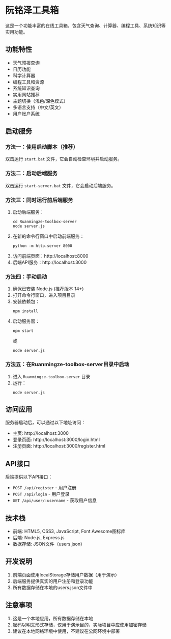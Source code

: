 # 阮铭泽工具箱

这是一个功能丰富的在线工具箱，包含天气查询、计算器、编程工具、系统知识等实用功能。

## 功能特性

- 天气预报查询
- 日历功能
- 科学计算器
- 编程工具和资源
- 系统知识查询
- 实用网站推荐
- 主题切换（浅色/深色模式）
- 多语言支持（中文/英文）
- 用户账户系统

## 启动服务

### 方法一：使用启动脚本（推荐）

双击运行 `start.bat` 文件，它会自动检查环境并启动服务。

### 方法二：启动后端服务

双击运行 `start-server.bat` 文件，它会启动后端服务。

### 方法三：同时运行前后端服务

1. 启动后端服务：
   ```
   cd Ruanmingze-toolbox-server
   node server.js
   ```
2. 在新的命令行窗口中启动前端服务：
   ```
   python -m http.server 8000
   ```
3. 访问前端页面：http://localhost:8000
4. 后端API服务：http://localhost:3000

### 方法四：手动启动

1. 确保已安装 Node.js (推荐版本 14+)
2. 打开命令行窗口，进入项目目录
3. 安装依赖包：
   ```
   npm install
   ```
4. 启动服务器：
   ```
   npm start
   ```
   或
   ```
   node server.js
   ```

### 方法五：在Ruanmingze-toolbox-server目录中启动

1. 进入 `Ruanmingze-toolbox-server` 目录
2. 运行：
   ```
   node server.js
   ```

## 访问应用

服务器启动后，可以通过以下地址访问：

- 主页: http://localhost:3000
- 登录页面: http://localhost:3000/login.html
- 注册页面: http://localhost:3000/register.html

## API接口

后端提供以下API接口：

- `POST /api/register` - 用户注册
- `POST /api/login` - 用户登录
- `GET /api/user/:username` - 获取用户信息

## 技术栈

- 前端: HTML5, CSS3, JavaScript, Font Awesome图标库
- 后端: Node.js, Express.js
- 数据存储: JSON文件（users.json）

## 开发说明

1. 前端页面使用localStorage存储用户数据（用于演示）
2. 后端服务提供真实的用户注册和登录功能
3. 所有数据存储在本地的users.json文件中

## 注意事项

1. 这是一个本地应用，所有数据存储在本地
2. 密码以明文形式存储，仅用于演示目的，实际项目中应使用加密存储
3. 建议在本地网络环境中使用，不建议在公网环境中部署